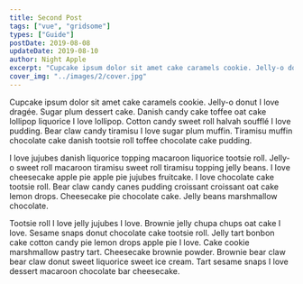 ```yaml
---
title: Second Post
tags: ["vue", "gridsome"]
types: ["Guide"]
postDate: 2019-08-08
updateDate: 2019-08-10
author: Night Apple
excerpt: "Cupcake ipsum dolor sit amet cake caramels cookie. Jelly-o donut I love dragée. Sugar plum dessert cake."
cover_img: "../images/2/cover.jpg"
---
```


Cupcake ipsum dolor sit amet cake caramels cookie. Jelly-o donut I love dragée. Sugar plum dessert cake. Danish candy cake toffee oat cake lollipop liquorice I love lollipop. Cotton candy sweet roll halvah soufflé I love pudding. Bear claw candy tiramisu I love sugar plum muffin. Tiramisu muffin chocolate cake danish tootsie roll toffee chocolate cake pudding.

I love jujubes danish liquorice topping macaroon liquorice tootsie roll. Jelly-o sweet roll macaroon tiramisu sweet roll tiramisu topping jelly beans. I love cheesecake apple pie apple pie jujubes fruitcake. I love chocolate cake tootsie roll. Bear claw candy canes pudding croissant croissant oat cake lemon drops. Cheesecake pie chocolate cake. Jelly beans marshmallow chocolate.

Tootsie roll I love jelly jujubes I love. Brownie jelly chupa chups oat cake I love. Sesame snaps donut chocolate cake tootsie roll. Jelly tart bonbon cake cotton candy pie lemon drops apple pie I love. Cake cookie marshmallow pastry tart. Cheesecake brownie powder. Brownie bear claw bear claw donut sweet liquorice sweet ice cream. Tart sesame snaps I love dessert macaroon chocolate bar cheesecake.
